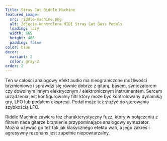 ```yaml
---
Title: Stray Cat Riddle Machine
featured_image:
  src: riddle-machine.png
  alt: Zdjęcie kontrolera MIDI Stray Cat Bass Pedals
  loading: lazy
  width: 665
  height: 486
  padding: false
color: blue
decor:
  variant: 2
  color: gray-2
order: 2
---
```


Ten w całości analogowy efekt audio ma nieograniczone możliwości brzmieniowe i sprawdzi się równie dobrze z gitarą, basem, syntezatorem czy dowolnym innym elektrycznym / elektronicznym instrumentem. Sercem urządzenia jest konfigurowalny filtr który może być kontrolowany dynamiką gry, LFO lub pedałem ekspresji. Pedał może też służyć do sterowania szybkością LFO.

Riddle Machine zawiera też charakterystyczny fuzz, który w połączeniu z filtrem nada gitarze brzmienie przypominające analogowy syntezator. Można używać go też tak jak klasycznego efektu wah, a jego zakres i agresywny rezonans jest zupełnie niepowtarzalny.
